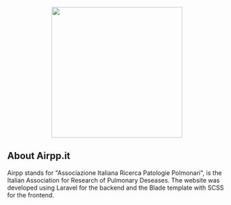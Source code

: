 <p align="center"><img width="300" src="https://www.airpp.it/media/logo/logo.svg"></p>

## About Airpp.it
Airpp stands for "Associazione Italiana Ricerca Patologie Polmonari", is the Italian Association for Research of Pulmonary Deseases.
The website was developed using Laravel for the backend and the Blade template with SCSS for the frontend.
